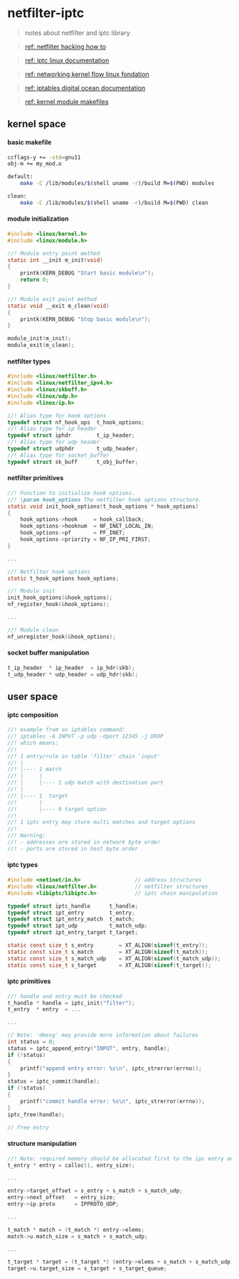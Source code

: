 netfilter-iptc
==============
> notes about netfilter and iptc library

> [ref: netfilter hacking how to](https://www.netfilter.org/documentation/HOWTO/netfilter-hacking-HOWTO.txt)

> [ref: iptc linux documentation](http://tldp.org/HOWTO/Querying-libiptc-HOWTO/)

> [ref: networking kernel flow linux fondation](https://wiki.linuxfoundation.org/networking/kernel_flow)

> [ref: iptables digital ocean documentation](https://www.digitalocean.com/community/tutorials/a-deep-dive-into-iptables-and-netfilter-architecture)

> [ref: kernel module makefiles](https://www.kernel.org/doc/Documentation/kbuild/makefiles.txt)


kernel space
------------
#### basic makefile
```sh
ccflags-y += -std=gnu11
obj-m += my_mod.o

default:
	make -C /lib/modules/$(shell uname -r)/build M=$(PWD) modules

clean:
	make -C /lib/modules/$(shell uname -r)/build M=$(PWD) clean
```

#### module initialization
```c
#include <linux/kernel.h>
#include <linux/module.h>

//! Module entry point method
static int __init m_init(void)
{
    printk(KERN_DEBUG "Start basic module\n");
    return 0;
}

//! Module exit point method
static void __exit m_clean(void)
{
    printk(KERN_DEBUG "Stop basic module\n");
}

module_init(m_init);
module_exit(m_clean);
```

#### netfilter types
```c
#include <linux/netfilter.h>
#include <linux/netfilter_ipv4.h>
#include <linux/skbuff.h>
#include <linux/udp.h>
#include <linux/ip.h>

//! Alias type for hook options
typedef struct nf_hook_ops  t_hook_options;
//! Alias type for ip header
typedef struct iphdr        t_ip_header;
//! Alias type for udp header
typedef struct udphdr       t_udp_header;
//! Alias type for socket_buffer
typedef struct sk_buff      t_obj_buffer;
```

#### netfilter primitives
```c
//! Function to initialize hook options.
//! \param hook_options The netfilter hook options structure.
static void init_hook_options(t_hook_options * hook_options)
{
    hook_options->hook     = hook_callback;
    hook_options->hooknum  = NF_INET_LOCAL_IN;
    hook_options->pf       = PF_INET;
    hook_options->priority = NF_IP_PRI_FIRST;
}

...

//! Netfilter hook options
static t_hook_options hook_options;

//! Module init
init_hook_options(&hook_options);
nf_register_hook(&hook_options);

...

//! Module clean
nf_unregister_hook(&hook_options);
```

#### socket buffer manipulation
```c
t_ip_header  * ip_header  = ip_hdr(skb);
t_udp_header * udp_header = udp_hdr(skb);
```


user space
----------
#### iptc composition
```c
//! example from an iptables command:
//! iptables -A INPUT -p udp -dport 12345 -j DROP
//! which means:
//!
//! 1 entry/rule in table 'filter' chain 'input'
//! |
//! |---- 1 match
//! |     |
//! |     |---- 1 udp match with destination port
//! |
//! |---- 1  target
//!       |
//!       |---- 0 target option
//! 
//! 1 iptc entry may store multi matches and target options
//!
//! Warning:
//! - addresses are stored in network byte order
//! - ports are stored in host byte order
```

#### iptc types
```c
#include <netinet/in.h>                 // address structures
#include <linux/netfilter.h>            // netfilter structures
#include <libiptc/libiptc.h>            // iptc chain manipulation

typedef struct iptc_handle      t_handle;
typedef struct ipt_entry        t_entry;
typedef struct ipt_entry_match  t_match;
typedef struct ipt_udp          t_match_udp;
typedef struct ipt_entry_target t_target;

static const size_t s_entry        = XT_ALIGN(sizeof(t_entry));
static const size_t s_match        = XT_ALIGN(sizeof(t_match));
static const size_t s_match_udp    = XT_ALIGN(sizeof(t_match_udp));
static const size_t s_target       = XT_ALIGN(sizeof(t_target));
```

#### iptc primitives
```c
//! handle and entry must be checked
t_handle * handle = iptc_init("filter");
t_entry  * entry  = ...

...

// Note: 'dmesg' may provide more information about failures
int status = 0;
status = iptc_append_entry("INPUT", entry, handle);
if (!status)
{
    printf("append entry error: %s\n", iptc_strerror(errno));
}
status = iptc_commit(handle);
if (!status)
{
    printf("commit handle error: %s\n", iptc_strerror(errno));
}
iptc_free(handle);

// free entry
```

#### structure manipulation
```c
//! Note: required memory should be allocated first to the ipc entry and init with 0
t_entry * entry = calloc(1, entry_size);

...

entry->target_offset = s_entry + s_match + s_match_udp;
entry->next_offset   = entry_size;
entry->ip.proto      = IPPROTO_UDP;

...

t_match * match = (t_match *) entry->elems;
match->u.match_size = s_match + s_match_udp;

...

t_target * target = (t_target *) (entry->elems + s_match + s_match_udp);
target->u.target_size = s_target + s_target_queue;
```
